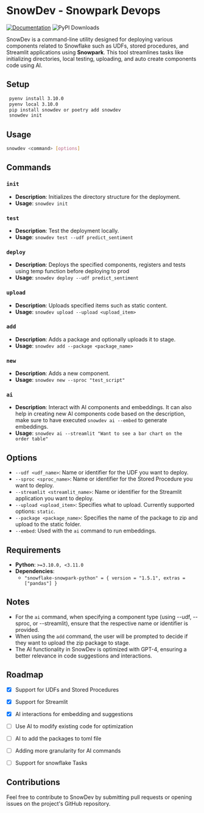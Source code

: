 # SnowDev - Snowpark Devops

[![Documentation](https://img.shields.io/badge/documentation-view-blue)](docs/quickstart.md) ![PyPI Downloads](https://img.shields.io/pypi/dm/snowdev)

SnowDev is a command-line utility designed for deploying various components related to Snowflake such as UDFs, stored procedures, and Streamlit applications using **Snowpark**. This tool streamlines tasks like initializing directories, local testing, uploading, and auto create components code using AI.

## Setup

```bash
 pyenv install 3.10.0 
 pyenv local 3.10.0 
 pip install snowdev or poetry add snowdev
 snowdev init
```

## Usage

``` bash
snowdev <command> [options]
```

## Commands

### `init`
- **Description**: Initializes the directory structure for the deployment.
- **Usage**: `snowdev init`

### `test`
- **Description**: Test the deployment locally.
- **Usage**: `snowdev test --udf predict_sentiment`

### `deploy`
- **Description**: Deploys the specified components, registers and tests using temp function before deploying to prod
- **Usage**: `snowdev deploy --udf predict_sentiment`

### `upload`
- **Description**: Uploads specified items such as static content.
- **Usage**: `snowdev upload --upload <upload_item>`

### `add`
- **Description**: Adds a package and optionally uploads it to stage.
- **Usage**: `snowdev add --package <package_name>`

### `new`
- **Description**: Adds a new component.
- **Usage**: `snowdev new --sproc "test_script"`

### `ai`
- **Description**: Interact with AI components and embeddings. It can also help in creating new AI components code based on the description, 
  make sure to have executed `snowdev ai --embed` to generate embeddings.
- **Usage**: `snowdev ai --streamlit "Want to see a bar chart on the order table"`

## Options

- `--udf <udf_name>`: Name or identifier for the UDF you want to deploy.
- `--sproc <sproc_name>`: Name or identifier for the Stored Procedure you want to deploy.
- `--streamlit <streamlit_name>`: Name or identifier for the Streamlit application you want to deploy.
- `--upload <upload_item>`: Specifies what to upload. Currently supported options: `static`.
- `--package <package_name>`: Specifies the name of the package to zip and upload to the static folder.
- `--embed`: Used with the `ai` command to run embeddings.

## Requirements

- **Python**: `>=3.10.0, <3.11.0`
- **Dependencies**: 
  - `"snowflake-snowpark-python" = { version = "1.5.1", extras = ["pandas"] }`


## Notes
- For the `ai` command, when specifying a component type (using --udf, --sproc, or --streamlit), ensure that the respective name or identifier is provided.
- When using the `add` command, the user will be prompted to decide if they want to upload the zip package to stage.
- The AI functionality in SnowDev is optimized with GPT-4, ensuring a better relevance in code suggestions and interactions.


## Roadmap

- [x] Support for UDFs and Stored Procedures
- [x] Support for Streamlit
- [x] AI interactions for embedding and suggestions
- [ ] Use AI to modify existing code for optimization
- [ ] AI to add the packages to toml file
- [ ] Adding more granularity for AI commands
- [ ] Support for snowflake Tasks



## Contributions

Feel free to contribute to SnowDev by submitting pull requests or opening issues on the project's GitHub repository.
